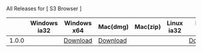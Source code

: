 All Releases for [ S3 Browser ]

  ||Windows ia32|Windows x64| Mac(dmg) | Mac(zip) |Linux ia32|Linux x64|Release note|
  |-----|-----|-----|-----|----|--------|--------|---|
|1.0.0||[Download](https://luogc.oss-cn-hangzhou.qiniu.com/s3-browser-publish/1.0.0/s3-browser-win32-x64.zip) | [Download](https://luogc.oss-cn-hangzhou.qiniu.com/s3-browser-publish/1.0.0/s3-browser.dmg) | | | [Download](https://luogc.oss-cn-hangzhou.qiniu.com/s3-browser-publish/1.0.0/s3-browser-linux-x64.zip) |[1.0.0.md](release-notes/1.0.0.md)|